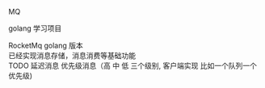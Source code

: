 MQ  

golang 学习项目

RocketMq golang 版本   
已经实现消息存储，消息消费等基础功能  
TODO 延迟消息 优先级消息（高 中 低 三个级别, 客户端实现 比如一个队列一个优先级)